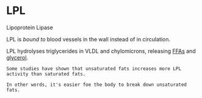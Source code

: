 # LPL

Lipoprotein Lipase

LPL is _bound to_ blood vessels in the wall instead of in circulation.

LPL hydrolyses triglycerides in VLDL and chylomicrons, releasing [FFAs](./ffas.md) and [glycerol](./glycerol.md).

~~~admonish
Some studies have shown that unsaturated fats increases more LPL activity than saturated fats.

In other words, it's easier foe the body to break down unsaturated fats.
~~~
